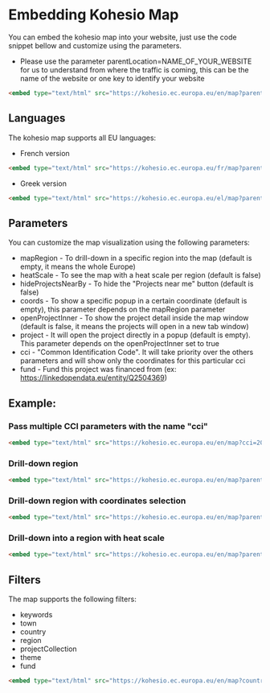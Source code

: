 # Embedding Kohesio Map

You can embed the kohesio map into your website, just use the code snippet bellow and customize using the parameters.

- Please use the parameter parentLocation=NAME_OF_YOUR_WEBSITE for us to understand from where the traffic is coming, this can be the name of the website or one key to identify your website

```html
<embed type="text/html" src="https://kohesio.ec.europa.eu/en/map?parentLocation=NAME_OF_YOUR_WEBSITE"  width="800" height="800">
```

## Languages

The kohesio map supports all EU languages:

- French version
```html
<embed type="text/html" src="https://kohesio.ec.europa.eu/fr/map?parentLocation=NAME_OF_YOUR_WEBSITE"  width="800" height="800">
```

- Greek version
```html
<embed type="text/html" src="https://kohesio.ec.europa.eu/el/map?parentLocation=NAME_OF_YOUR_WEBSITE"  width="800" height="800">
```

## Parameters

You can customize the map visualization using the following parameters:

- mapRegion - To drill-down in a specific region into the map (default is empty, it means the whole Europe)
- heatScale - To see the map with a heat scale per region (default is false)
- hideProjectsNearBy - To hide the "Projects near me" button (default is false)
- coords - To show a specific popup in a certain coordinate (default is empty), this parameter depends on the mapRegion parameter 
- openProjectInner - To show the project detail inside the map window (default is false, it means the projects will open in a new tab window)
- project - It will open the project directly in a popup (default is empty). This parameter depends on the openProjectInner set to true
- cci - "Common Identification Code". It will take priority over the others parameters and will show only the coordinates for this particular cci
- fund - Fund this project was financed from (ex: https://linkedopendata.eu/entity/Q2504369)

## Example:

### Pass multiple CCI parameters with the name "cci"
```html
<embed type="text/html" src="https://kohesio.ec.europa.eu/en/map?cci=2014PL16M2OP005,2014PL16M2OP008"  width="800" height="800">
```

### Drill-down region
```html
<embed type="text/html" src="https://kohesio.ec.europa.eu/en/map?parentLocation=NAME_OF_YOUR_WEBSITE&mapRegion=Q2556199&coords=-8.3211792431454,40.1552222"  width="800" height="800">
```

### Drill-down region with coordinates selection
```html
<embed type="text/html" src="https://kohesio.ec.europa.eu/en/map?parentLocation=NAME_OF_YOUR_WEBSITE&mapRegion=Q2556199&coords=-8.3211792431454,40.1552222"  width="800" height="800">
```

### Drill-down into a region with heat scale
```html
<embed type="text/html" src="https://kohesio.ec.europa.eu/en/map?parentLocation=NAME_OF_YOUR_WEBSITE&?heatScale=true&mapRegion=Q2556137"  width="800" height="800">
```
## Filters
The map supports the following filters:
- keywords
- town
- country
- region
- projectCollection
- theme
- fund

```html
<embed type="text/html" src="https://kohesio.ec.europa.eu/en/map?country=Belgium"  width="800" height="800">
```
